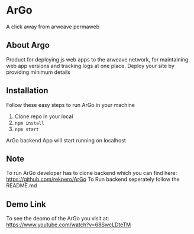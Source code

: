 # ArGo

A click away from arweave permaweb
## About Argo

Product for deploying js web apps to the arweave network, for maintaining web app versions and tracking logs at one place.
Deploy your site by providing minimum details

## Installation
Follow these easy steps to run ArGo in your machine

 1. Clone repo in your local
 2. ```npm install```
3. ```npm start```

ArGo backend App will start running on localhost

## Note
To run ArGo developer has to clone backend which you can find here: 
https://github.com/rekpero/ArGo
To Run backend seperately follow the README.md

## Demo Link
To see the deomo of the ArGo you visit at:
https://www.youtube.com/watch?v=68SwcLDteTM
